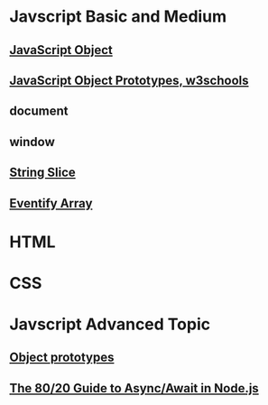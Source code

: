 # Javscript Basic and Medium


## [JavaScript Object](https://www.w3schools.com/js/js_object_definition.asp)
## [JavaScript Object Prototypes, w3schools](https://www.w3schools.com/js/js_object_prototypes.asp)

## document
## window


## [String Slice](https://developer.mozilla.org/en-US/docs/Web/JavaScript/Reference/Global_Objects/String/slice)

## [Eventify Array](https://stackoverflow.com/questions/5306843/javascript-attach-event-listener-to-array-for-push-event)


# HTML

# CSS


# Javscript Advanced Topic

## [Object prototypes](https://developer.mozilla.org/en-US/docs/Learn/JavaScript/Objects/Object_prototypes)

## [The 80/20 Guide to Async/Await in Node.js](http://thecodebarbarian.com/80-20-guide-to-async-await-in-node.js.html)